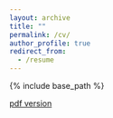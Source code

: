 ```yaml
---
layout: archive
title: ""
permalink: /cv/
author_profile: true
redirect_from:
  - /resume
---
```


{% include base_path %}

[pdf version](https://drive.google.com/file/d/1x3aD6lwyBtFmjwT8rx3L3dDGzy1PaXxW/view)

  
